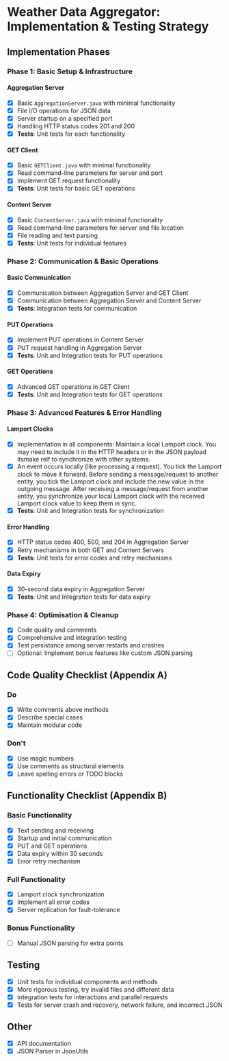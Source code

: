 # Weather Data Aggregator: Implementation & Testing Strategy

## Implementation Phases

### Phase 1: Basic Setup & Infrastructure

#### Aggregation Server

- [x] Basic `AggregationServer.java` with minimal functionality
- [x] File I/O operations for JSON data
- [x] Server startup on a specified port
- [x] Handling HTTP status codes 201 and 200
- [x] **Tests**: Unit tests for each functionality

#### GET Client

- [x] Basic `GETClient.java` with minimal functionality
- [x] Read command-line parameters for server and port
- [x] Implement GET request functionality
- [x] **Tests**: Unit tests for basic GET operations

#### Content Server

- [x] Basic `ContentServer.java` with minimal functionality
- [x] Read command-line parameters for server and file location
- [x] File reading and text parsing
- [x] **Tests**: Unit tests for individual features

### Phase 2: Communication & Basic Operations

#### Basic Communication

- [x] Communication between Aggregation Server and GET Client
- [x] Communication between Aggregation Server and Content Server
- [x] **Tests**: Integration tests for communication

#### PUT Operations

- [x] Implement PUT operations in Content Server
- [x] PUT request handling in Aggregation Server
- [x] **Tests**: Unit and Integration tests for PUT operations

#### GET Operations

- [x] Advanced GET operations in GET Client
- [x] **Tests**: Unit and Integration tests for GET operations

### Phase 3: Advanced Features & Error Handling

#### Lamport Clocks

- [x] Implementation in all components: Maintain a local Lamport clock. You may need to include it in the HTTP headers or in the JSON payload itsmake relf to synchronize with other systems.
- [x] An event occurs locally (like processing a request). You tick the Lamport clock to move it forward.
      Before sending a message/request to another entity, you tick the Lamport clock and include the new value in the outgoing message.
      After receiving a message/request from another entity, you synchronize your local Lamport clock with the received Lamport clock value to keep them in sync.
- [x] **Tests**: Unit and Integration tests for synchronization

#### Error Handling

- [x] HTTP status codes 400, 500, and 204 in Aggregation Server
- [x] Retry mechanisms in both GET and Content Servers
- [x] **Tests**: Unit tests for error codes and retry mechanisms

#### Data Expiry

- [x] 30-second data expiry in Aggregation Server
- [x] **Tests**: Unit and Integration tests for data expiry

### Phase 4: Optimisation & Cleanup

- [x] Code quality and comments
- [x] Comprehensive and integration testing
- [x] Test persistance among server restarts and crashes
- [ ] Optional: Implement bonus features like custom JSON parsing

## Code Quality Checklist (Appendix A)

### Do

- [x] Write comments above methods
- [x] Describe special cases
- [x] Maintain modular code

### Don't

- [x] Use magic numbers
- [x] Use comments as structural elements
- [x] Leave spelling errors or TODO blocks

## Functionality Checklist (Appendix B)

### Basic Functionality

- [x] Text sending and receiving
- [x] Startup and initial communication
- [x] PUT and GET operations
- [x] Data expiry within 30 seconds
- [x] Error retry mechanism

### Full Functionality

- [x] Lamport clock synchronization
- [x] Implement all error codes
- [x] Server replication for fault-tolerance

### Bonus Functionality

- [ ] Manual JSON parsing for extra points

## Testing

- [x] Unit tests for individual components and methods
- [x] More rigorous testing, try invalid files and different data
- [x] Integration tests for interactions and parallel requests
- [x] Tests for server crash and recovery, network failure, and incorrect JSON

## Other

- [x] API documentation
- [x] JSON Parser in JsonUtils
